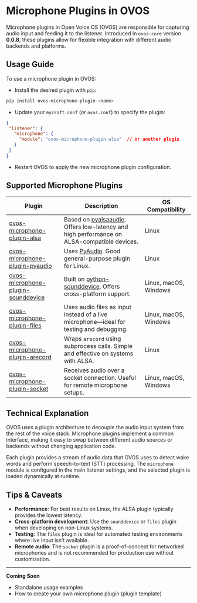 # Microphone Plugins in OVOS

Microphone plugins in Open Voice OS (OVOS) are responsible for capturing audio input and feeding it to the listener. Introduced in `ovos-core` version **0.0.8**, these plugins allow for flexible integration with different audio backends and platforms.

## Usage Guide

To use a microphone plugin in OVOS:

- Install the desired plugin with `pip`:
```bash
pip install ovos-microphone-plugin-<name>
```

- Update your `mycroft.conf` (or `ovos.conf`) to specify the plugin:
```json
{
 "listener": {
   "microphone": {
     "module": "ovos-microphone-plugin-alsa"  // or another plugin
   }
 }
}
```

- Restart OVOS to apply the new microphone plugin configuration.

## Supported Microphone Plugins

| Plugin | Description | OS Compatibility |
|--------|-------------|------------------|
| [ovos-microphone-plugin-alsa](https://github.com/OpenVoiceOS/ovos-microphone-plugin-alsa) | Based on [pyalsaaudio](http://larsimmisch.github.io/pyalsaaudio). Offers low-latency and high performance on ALSA-compatible devices. | Linux |
| [ovos-microphone-plugin-pyaudio](https://github.com/OpenVoiceOS/ovos-microphone-plugin-pyaudio) | Uses [PyAudio](https://people.csail.mit.edu/hubert/pyaudio/). Good general-purpose plugin for Linux. | Linux |
| [ovos-microphone-plugin-sounddevice](https://github.com/OpenVoiceOS/ovos-microphone-plugin-sounddevice) | Built on [python-sounddevice](https://github.com/spatialaudio/python-sounddevice). Offers cross-platform support. | Linux, macOS, Windows |
| [ovos-microphone-plugin-files](https://github.com/OpenVoiceOS/ovos-microphone-plugin-files) | Uses audio files as input instead of a live microphone—ideal for testing and debugging. | Linux, macOS, Windows |
| [ovos-microphone-plugin-arecord](https://github.com/OVOSHatchery/ovos-microphone-plugin-arecord) | Wraps `arecord` using subprocess calls. Simple and effective on systems with ALSA. | Linux |
| [ovos-microphone-plugin-socket](https://github.com/OVOSHatchery/ovos-microphone-plugin-socket) | Receives audio over a socket connection. Useful for remote microphone setups. | Linux, macOS, Windows |

## Technical Explanation

OVOS uses a plugin architecture to decouple the audio input system from the rest of the voice stack. Microphone plugins implement a common interface, making it easy to swap between different audio sources or backends without changing application code.

Each plugin provides a stream of audio data that OVOS uses to detect wake words and perform speech-to-text (STT) processing. The `microphone` module is configured in the main listener settings, and the selected plugin is loaded dynamically at runtime.

## Tips & Caveats

- **Performance**: For best results on Linux, the ALSA plugin typically provides the lowest latency.
- **Cross-platform development**: Use the `sounddevice` or `files` plugin when developing on non-Linux systems.
- **Testing**: The `files` plugin is ideal for automated testing environments where live input isn’t available.
- **Remote audio**: The `socket` plugin is a proof-of-concept for networked microphones and is not recommended for production use without customization.


---

**Coming Soon**
- Standalone usage examples
- How to create your own microphone plugin (plugin template)